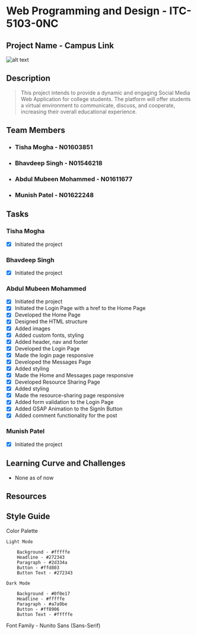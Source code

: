 # Web Programming and Design - ITC-5103-0NC

## Project Name - Campus Link

![alt text](https://github.com/abdulmubeen/campus-stories/blob/main/assets/imgs/logo.png "Campus_Stories_Logo")

## Description

> This project intends to provide a dynamic and engaging Social Media Web Application for college students.
> The platform will offer students a virtual environment to communicate, discuss, and cooperate, increasing their overall educational experience.

## Team Members

- ### Tisha Mogha - N01603851
- ### Bhavdeep Singh - N01546218
- ### Abdul Mubeen Mohammed - N01611677
- ### Munish Patel - N01622248

## Tasks

### Tisha Mogha

- [x] Initiated the project

### Bhavdeep Singh

- [x] Initiated the project

### Abdul Mubeen Mohammed

- [x] Initiated the project
- [x] Initiated the Login Page with a href to the Home Page
- [x] Developed the Home Page
- [x] Designed the HTML structure
- [x] Added images
- [x] Added custom fonts, styling
- [x] Added header, nav and footer
- [x] Developed the Login Page
- [x] Made the login page responsive
- [x] Developed the Messages Page
- [x] Added styling
- [x] Made the Home and Messages page responsive
- [x] Developed Resource Sharing Page
- [x] Added styling
- [x] Made the resource-sharing page responsive
- [x] Added form validation to the Login Page
- [x] Added GSAP Animation to the SignIn Button
- [x] Added comment functionality for the post

### Munish Patel

- [x] Initiated the project

## Learning Curve and Challenges

- None as of now

## Resources

## Style Guide

Color Palette

    Light Mode

    	Background - #fffffe
    	Headline - #272343
    	Paragraph - #2d334a
    	Button - #ffd803
    	Button Text - #272343

    Dark Mode

    	Background - #0f0e17
    	Headline - #fffffe
    	Paragraph - #a7a9be
    	Button - #ff8906
    	Button Text - #fffffe

Font Family - Nunito Sans (Sans-Serif)
